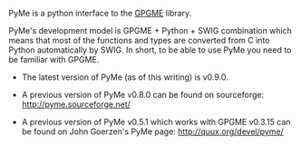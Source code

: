 PyMe is a python interface to the
[GPGME](https://www.gnupg.org/related_software/gpgme/) library.

PyMe's development model is GPGME + Python + SWIG combination which means that
most of the functions and types are converted from C into Python automatically
by SWIG. In short, to be able to use PyMe you need to be familiar with GPGME.

* The latest version of PyMe (as of this writing) is v0.9.0.

* A previous version of PyMe v0.8.0 can be found on sourceforge:
  http://pyme.sourceforge.net/

* A previous version of PyMe v0.5.1 which works with GPGME v0.3.15 can be found
  on John Goerzen's PyMe page: http://quux.org/devel/pyme/
